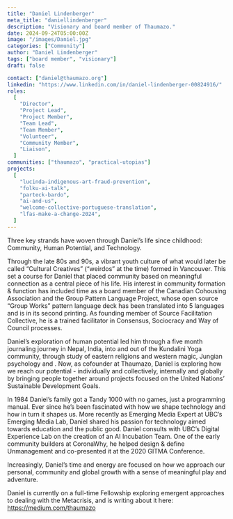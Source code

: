```yaml
---
title: "Daniel Lindenberger"
meta_title: "daniellindenberger"
description: "Visionary and board member of Thaumazo."
date: 2024-09-24T05:00:00Z
image: "/images/Daniel.jpg"
categories: ["Community"]
author: "Daniel Lindenberger"
tags: ["board member", "visionary"]
draft: false

contact: ["daniel@thaumazo.org"]
linkedin: "https://www.linkedin.com/in/daniel-lindenberger-00824916/"
roles:
  [
    "Director",
    "Project Lead",
    "Project Member",
    "Team Lead",
    "Team Member",
    "Volunteer",
    "Community Member",
    "Liaison",
  ]
communities: ["thaumazo", "practical-utopias"]
projects:
  [
    "lucinda-indigenous-art-fraud-prevention",
    "folku-ai-talk",
    "parteck-bardo",
    "ai-and-us",
    "welcome-collective-portuguese-translation",
    "lfas-make-a-change-2024",
  ]
---
```


Three key strands have woven through Daniel’s life since childhood: Community, Human Potential, and Technology.

Through the late 80s and 90s, a vibrant youth culture of what would later be called “Cultural Creatives” (“weirdos” at the time) formed in Vancouver. This set a course for Daniel that placed community based on meaningful connection as a central piece of his life. His interest in community formation & function has included time as a board member of the Canadian Cohousing Association and the Group Pattern Language Project, whose open source “Group Works” pattern language deck has been translated into 5 languages and is in its second printing. As founding member of Source Facilitation Collective, he is a trained facilitator in Consensus, Sociocracy and Way of Council processes.

Daniel’s exploration of human potential led him through a five month journaling journey in Nepal, India, into and out of the Kundalini Yoga community, through study of eastern religions and western magic, Jungian psychology and . Now, as cofounder at Thaumazo, Daniel is exploring how we reach our potential - individually and collectively, internally and globally by bringing people together around projects focused on the United Nations’ Sustainable Development Goals.

In 1984 Daniel’s family got a Tandy 1000 with no games, just a programming manual. Ever since he’s been fascinated with how we shape technology and how in turn it shapes us. More recently as Emerging Media Expert at UBC’s Emerging Media Lab, Daniel shared his passion for technology aimed towards education and the public good. Daniel consults with UBC’s Digital Experience Lab on the creation of an AI Incubation Team. One of the early community builders at CoronaWhy, he helped design & define Unmanagement and co-presented it at the 2020 GITMA Conference.

Increasingly, Daniel’s time and energy are focused on how we approach our personal, community and global growth with a sense of meaningful play and adventure.

Daniel is currently on a full-time Fellowship exploring emergent approaches to dealing with the Metacrisis, and is writing about it here: https://medium.com/thaumazo
